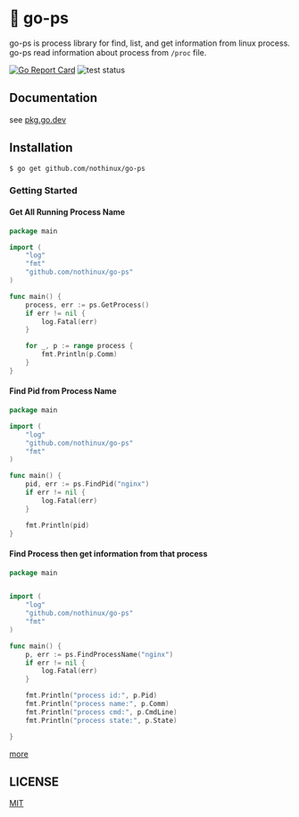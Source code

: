# 🐧 go-ps
go-ps is process library for find, list, and get information from linux process. go-ps read information about process from `/proc` file.

[![Go Report Card](https://goreportcard.com/badge/github.com/nothinux/go-ps)](https://goreportcard.com/report/github.com/nothinux/go-ps)  ![test status](https://github.com/nothinux/go-ps/actions/workflows/test.yml/badge.svg?branch=master)

## Documentation
see [pkg.go.dev](https://pkg.go.dev/github.com/nothinux/go-ps)


## Installation

```
$ go get github.com/nothinux/go-ps
```

### Getting Started
#### Get All Running Process Name
``` go
package main

import (
    "log"
    "fmt"
    "github.com/nothinux/go-ps"
)

func main() {
    process, err := ps.GetProcess()
    if err != nil {
        log.Fatal(err)
    }

    for _, p := range process {
        fmt.Println(p.Comm)
    }
}
```

#### Find Pid from Process Name
``` go
package main

import (
    "log"
    "github.com/nothinux/go-ps"
    "fmt"
)

func main() {
    pid, err := ps.FindPid("nginx")
    if err != nil {
        log.Fatal(err)
    }

    fmt.Println(pid)
}
```

#### Find Process then get information from that process
``` go
package main


import (
    "log"
    "github.com/nothinux/go-ps"
    "fmt"
)

func main() {
    p, err := ps.FindProcessName("nginx")
    if err != nil {
        log.Fatal(err)
    }

    fmt.Println("process id:", p.Pid)
    fmt.Println("process name:", p.Comm)
    fmt.Println("process cmd:", p.CmdLine)
    fmt.Println("process state:", p.State)

}
```

[more](https://pkg.go.dev/github.com/nothinux/go-ps)


## LICENSE
[MIT](https://github.com/nothinux/go-ps/blob/master/LICENSE)
